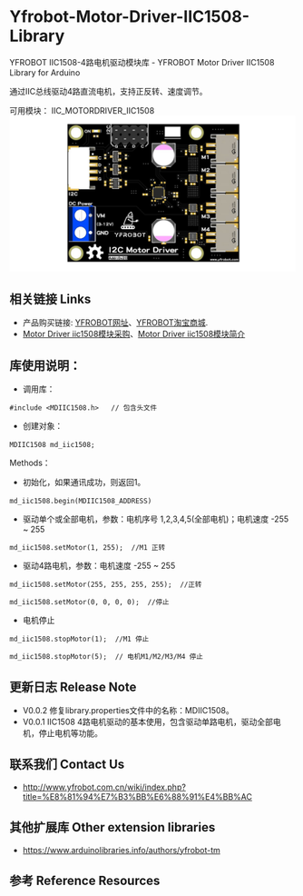 # Yfrobot-Motor-Driver-IIC1508-Library
YFROBOT IIC1508-4路电机驱动模块库 - YFROBOT Motor Driver IIC1508 Library for Arduino

通过IIC总线驱动4路直流电机，支持正反转、速度调节。

可用模块： IIC_MOTORDRIVER_IIC1508
![](./assets/YF_MotorDriver_IIC1508.jpg)


## 相关链接 Links
* 产品购买链接: [YFROBOT网址](https://www.yfrobot.com/)、[YFROBOT淘宝商城](https://yfrobot.taobao.com/).
* [Motor Driver iic1508模块采购](https://yfrobot.taobao.com/search.htm?search=y&keyword=%B5%E7%BB%FA%C7%FD%B6%AF)、[Motor Driver iic1508模块简介](https://pjfcckenlt.feishu.cn/wiki/WonNwN3nNieS8pkQEPWcbn8DnYd)

## 库使用说明：
* 调用库：

`#include <MDIIC1508.h>   // 包含头文件`

* 创建对象：

`MDIIC1508 md_iic1508;`

Methods：

* 初始化，如果通讯成功，则返回1。

`md_iic1508.begin(MDIIC1508_ADDRESS)`

* 驱动单个或全部电机，参数：电机序号 1,2,3,4,5(全部电机)；电机速度 -255 ~ 255

`md_iic1508.setMotor(1, 255);  //M1 正转`

* 驱动4路电机，参数：电机速度 -255 ~ 255

`md_iic1508.setMotor(255, 255, 255, 255);  //正转`

`md_iic1508.setMotor(0, 0, 0, 0);  //停止`

* 电机停止

`md_iic1508.stopMotor(1);  //M1 停止`

`md_iic1508.stopMotor(5);  // 电机M1/M2/M3/M4 停止`

## 更新日志 Release Note

*  V0.0.2 修复library.properties文件中的名称：MDIIC1508。
*  V0.0.1 IIC1508 4路电机驱动的基本使用，包含驱动单路电机，驱动全部电机，停止电机等功能。

## 联系我们 Contact Us
* http://www.yfrobot.com.cn/wiki/index.php?title=%E8%81%94%E7%B3%BB%E6%88%91%E4%BB%AC

## 其他扩展库 Other extension libraries
* https://www.arduinolibraries.info/authors/yfrobot-tm

## 参考 Reference Resources
